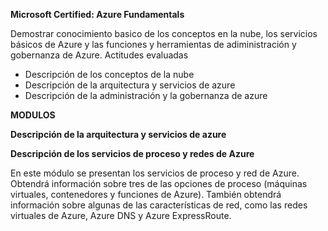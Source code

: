 **Microsoft Certified: Azure Fundamentals**

Demostrar conocimiento basico de los conceptos en la nube, los servicios básicos de Azure y las funciones y herramientas de adiministración y gobernanza de Azure.
Actitudes evaluadas
- Descripción de los conceptos de la nube
- Descripción de la arquitectura y servicios de azure
- Descripción de la administración y la gobernanza de azure

**MODULOS**

**Descripción de la arquitectura y servicios de azure**

**Descripción de los servicios de proceso y redes de Azure**

En este módulo se presentan los servicios de proceso y red de Azure. Obtendrá información sobre tres de las opciones de proceso (máquinas virtuales, contenedores y funciones de Azure). También obtendrá información sobre algunas de las características de red, como las redes virtuales de Azure, Azure DNS y Azure ExpressRoute.
